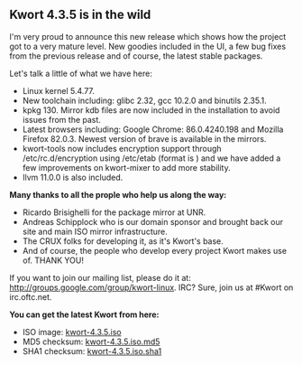 ## Kwort 4.3.5 is in the wild

I'm very proud to announce this new release which shows how the project got to a very mature level. New goodies included in the UI, a few bug fixes from the previous release and of course, the latest stable packages.

Let's talk a little of what we have here:

* Linux kernel 5.4.77.
* New toolchain including: glibc 2.32, gcc 10.2.0 and binutils 2.35.1.
* kpkg 130. Mirror kdb files are now included in the installation to avoid issues from the past.
* Latest browsers including: Google Chrome: 86.0.4240.198 and Mozilla Firefox 82.0.3. Newest version of brave is available in the mirrors.
* kwort-tools now includes encryption support through /etc/rc.d/encryption using /etc/etab (format is <directory> <key file>) and we have added a few improvements on kwort-mixer to add more stability.
* llvm 11.0.0 is also included.

**Many thanks to all the prople who help us along the way:**

* Ricardo Brisighelli for the package mirror at UNR.
* Andreas Schipplock who is our domain sponsor and brought back our site and main ISO mirror infrastructure.
* The CRUX folks for developing it, as it's Kwort's base.
* And of course, the people who develop every project Kwort makes use of. THANK YOU!

If you want to join our mailing list, please do it at: <http://groups.google.com/group/kwort-linux>. IRC? Sure, join us at #Kwort on irc.oftc.net.

**You can get the latest Kwort from here:**

* ISO image: [kwort-4.3.5.iso](https://u217055-sub1:QkOK8B4n6VgzXr9H@u217055-sub1.your-storagebox.de/kwort-4.3.5.iso)
* MD5 checksum: [kwort-4.3.5.iso.md5](https://u217055-sub1:QkOK8B4n6VgzXr9H@u217055-sub1.your-storagebox.de/kwort-4.3.5.iso.md5)
* SHA1 checksum: [kwort-4.3.5.iso.sha1](https://u217055-sub1:QkOK8B4n6VgzXr9H@u217055-sub1.your-storagebox.de/kwort-4.3.5.iso.sha1)
